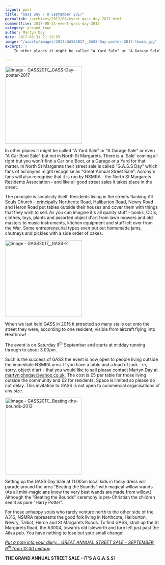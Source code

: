 ```yaml
---
layout: post
title: "Gass Day - 9 September 2017"
permalink: /archives/2017/08/event-gass-day-2017.html
commentfile: 2017-08-31-event-gass-day-2017
category: around_town
author: Martyn Day
date: 2017-08-31 21:29:03
image: "/assets/images/2017/GASS2017__GASS-Day-poster-2017-thumb.jpg"
excerpt: |
    In other places it might be called "A Yard Sale" or "A Garage Sale" or even "A Car Boot Sale" but not in North St Margarets. There is a 'Sale' coming all right but you won't find a Car or a Boot, or a Garage or a Yard for that matter. In North St Margarets their street sale is called "G.A.S.S Day" which fans of acronyms might recognise as "Great Annual Street Sale". Acronym fans will also recognise that it is run by NSMRA - the North St Margarets Residents Association - and like all good street sales it takes place in the street.

---
```


<a href="/assets/images/2017/GASS2017__GASS-Day-poster-2017.jpg" title="Click for a larger image"><img src="/assets/images/2017/GASS2017__GASS-Day-poster-2017-thumb.jpg" width="250" alt="Image - GASS2017__GASS-Day-poster-2017"  class="photo right"/></a>

In other places it might be called "A Yard Sale" or "A Garage Sale" or even "A Car Boot Sale" but not in North St Margarets. There is a 'Sale' coming all right but you won't find a Car or a Boot, or a Garage or a Yard for that matter. In North St Margarets their street sale is called "G.A.S.S Day" which fans of acronyms might recognise as "Great Annual Street Sale". Acronym fans will also recognise that it is run by NSMRA - the North St Margarets Residents Association - and like all good street sales it takes place in the street.

The principle is simplicity itself. Residents living in the streets flanking All Souls Church - principally Northcote Road, Haliburton Road, Newry Road and Heron Road put tables outside their houses and cover them with things that they wish to sell. As you can imagine it's all quality stuff - books, CD's, clothes, toys, plants and assorted object d'art from lawn mowers and old masters to music instruments, kitchen equipment and stuff left over from the War. Some entrepreneurial types even put out homemade jams, chutneys and pickles with a side order of cakes.

<a href="/assets/images/2017/GASS2017__GASS-2.jpg" title="Click for a larger image"><img src="/assets/images/2017/GASS2017__GASS-2-thumb.jpg" width="250" alt="Image - GASS2017__GASS-2"  class="photo right"/></a>

When we last held GASS in 2015 it attracted so many stalls out onto the street they were, according to one resident, visible from aircraft flying into Heathrow!

The event is on Saturday 9<sup>th</sup> September and starts at midday running through to about 3.00pm.

Such is the success of GASS the event is now open to people living outside the immediate NSMRA area. If you have a table and a load of junk - er, sorry, object d'art - that you would like to sell please contact Martyn Day at <martynjohnday@yahoo.co.uk>. The cost is £5 per table for those living outside the community and £2 for residents. Space is limited so please do not delay. This invitation to GASS is not open to commercial organisations of any size.

<div markdown="1" class="box">
<a href="/assets/images/2017/GASS2017__Beating-the-bounds-2012.jpg" title="Click for a larger image"><img src="/assets/images/2017/GASS2017__Beating-the-bounds-2012-thumb.jpg" width="250" alt="Image - GASS2017__Beating-the-bounds-2012"  class="photo left"/></a>

Setting up the GASS Day Sale at 11.00am local kids in fancy dress will parade around the area "Beating the Bounds" with magical willow wands. (As all mini-magicians know the very best wands are made from willow.) Although the "Beating the Bounds" ceremony is pre-Christian the children see it as pure "Harry Potter".

</div>
For those unhappy souls who rarely venture north to the other side of the A316, NSMRA represents the good folk living in Northcote, Haliburton, Newry, Talbot, Heron and St Margarets Roads. To find GASS, stroll up the St Margarets Road, the A3004, towards old Isleworth and turn left just past the Ailsa pub. You have nothing to lose but your small change!

<em>[Put a note into your diary... GREAT ANNUAL STREET SALE - SEPTEMBER, 9<sup>th</sup> from 12.00 midday](/event/fair/200705146268)</em>

**THE GRAND ANNUAL STREET SALE - IT'S A G.A.S.S!**
